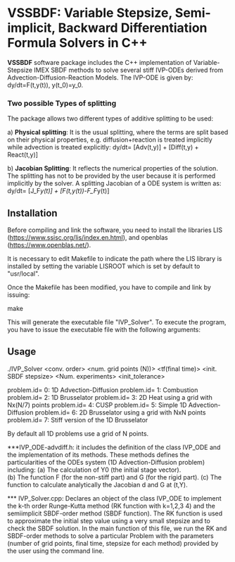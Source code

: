 
# VSSBDF:  Variable Stepsize, Semi-implicit, Backward Differentiation Formula Solvers in C++
**VSSBDF** software package includes the C++ implementation of Variable-Stepsize IMEX SBDF methods to solve several stiff IVP-ODEs derived from  Advection-Diffusion-Reaction Models.
The IVP-ODE  is given by: dy/dt=F(t,y(t)),   y(t_0)=y_0.

### Two possible Types of splitting
The package allows two different types of additive splitting to be used:

a) **Physical splitting**: It is the usual splitting, where the terms are split based on their physical properties, e.g. diffusion+reaction is treated implicitly while advection is treated explicitly: dy/dt= [Adv(t,y)] + [Diff(t,y) + React(t,y)]  


b) **Jacobian Splitting**:  It reflects the numerical properties of the solution. The splitting has not to be provided by the user because it is performed implicitly by the solver.
A splitting Jacobian of a ODE system is written as:
dy/dt= [J_F*y(t)]  +  [F(t,y(t))-F_F*y(t)]



## Installation

Before compiling and link the software, you need to install the libraries LIS (https://www.ssisc.org/lis/index.en.html), and openblas (https://www.openblas.net/).

It is necessary to edit Makefile to indicate the path where the LIS library is installed by setting the variable LISROOT which is set by default to "usr/local".

Once the Makefile has been modified, you have to compile and link  by issuing:

make

This will generate the executable file "IVP_Solver". To execute the program, you have to issue the executable file with the following  arguments:

## Usage

./IVP_Solver <problem id.> <conv. order> <num. grid points (N))>  <tf(final time)> <RK stepsize> <init. SBDF stepsize>  <Num. experiments> <init_tolerance>

problem.id= 0: 1D Advection-Diffusion
problem.id= 1: Combustion
problem.id= 2: 1D Brusselator
problem.id= 3: 2D Heat using a grid with Nx(N/7) points
problem.id= 4: CUSP
problem.id= 5: Simple 1D Advection-Diffusion
problem.id= 6: 2D Brusselator using a grid with NxN points
problem.id= 7: Stiff version of the 1D Brusselator

By default all 1D problems use a grid of N points.

***IVP_ODE-advdiff.h:  it includes the definition of the class IVP_ODE and the implementation of its methods. These methods defines the particularities of the ODEs system (1D Advection-Diffusion problem) including:
  (a) The calculation of Y0 (the initial stage vector).  
  (b) The function F (for the non-stiff part) and G (for the rigid part).
  (c) The function to calculate analytically the Jacobian d and G at (t,Y).

*** IVP_Solver.cpp: Declares an object of the class IVP_ODE to implement the  k-th order Runge-Kutta  method (RK function with k=1,2,3 4) and the  semiimplicit SBDF-order method (SBDF function). The RK function is used to approximate the initial step value using a very small stepsize and  to check the SBDF solution.  In the main function of this file, we run the RK and SBDF-order methods to solve a particular Problem with the parameters (number of grid points, final time, stepsize for each method) provided by the user using the command line.
